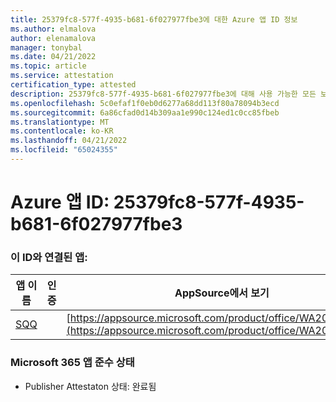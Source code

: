 ```yaml
---
title: 25379fc8-577f-4935-b681-6f027977fbe3에 대한 Azure 앱 ID 정보
ms.author: elmalova
author: elenamalova
manager: tonybal
ms.date: 04/21/2022
ms.topic: article
ms.service: attestation
certification_type: attested
description: 25379fc8-577f-4935-b681-6f027977fbe3에 대해 사용 가능한 모든 보안 및 규정 준수 정보입니다.
ms.openlocfilehash: 5c0efaf1f0eb0d6277a68dd113f80a78094b3ecd
ms.sourcegitcommit: 6a86cfad0d14b309aa1e990c124ed1c0cc85fbeb
ms.translationtype: MT
ms.contentlocale: ko-KR
ms.lasthandoff: 04/21/2022
ms.locfileid: "65024355"
---
```

# <a name="azure-app-id-25379fc8-577f-4935-b681-6f027977fbe3"></a>Azure 앱 ID: 25379fc8-577f-4935-b681-6f027977fbe3


### <a name="apps-associated-with-this-id"></a>이 ID와 연결된 앱:
| **앱 이름** | **인증** | **AppSource에서 보기** |
|--------------|---------------|-----------------------|
| [SQQ](../forward/WA200002978.md) |  | [https://appsource.microsoft.com/product/office/WA200002978](https://appsource.microsoft.com/product/office/WA200002978) |

### <a name="microsoft-365-app-compliance-status"></a>Microsoft 365 앱 준수 상태
- Publisher Attestaton 상태: 완료됨
